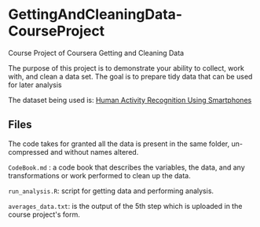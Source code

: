 # GettingAndCleaningData-CourseProject
Course Project of Coursera Getting and Cleaning Data

The purpose of this project is to demonstrate your ability to collect, work with, and clean a data set. The goal is to prepare tidy data that can be used for later analysis

The dataset being used is: [Human Activity Recognition Using Smartphones](http://archive.ics.uci.edu/ml/datasets/Human+Activity+Recognition+Using+Smartphones)

## Files

The code takes for granted all the data is present in the same folder, un-compressed and without names altered.

`CodeBook.md` : a code book that describes the variables, the data, and any transformations or work performed to clean up the data.

`run_analysis.R`: script for getting data and performing analysis.

`averages_data.txt`: is the output of the 5th step which is uploaded in the course project's form.

